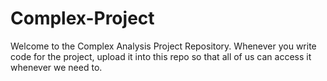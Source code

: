 # Complex-Project
Welcome to the Complex Analysis Project Repository.
Whenever you write code for the project, upload it into this repo
so that all of us can access it whenever we need to.